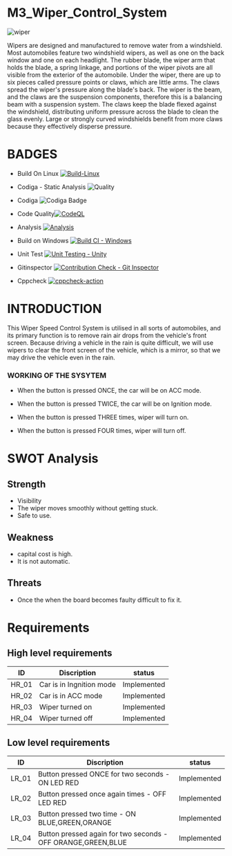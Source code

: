 # M3_Wiper_Control_System
![wiper](https://user-images.githubusercontent.com/86227942/168279781-36069fb1-be4b-400a-a6ad-da109f23fe30.jpg)

Wipers are designed and manufactured to remove water from a windshield. Most automobiles feature two windshield wipers, as well as one on the back window and one on each headlight. The rubber blade, the wiper arm that holds the blade, a spring linkage, and portions of the wiper pivots are all visible from the exterior of the automobile. Under the wiper, there are up to six pieces called pressure points or claws, which are little arms. The claws spread the wiper's pressure along the blade's back. The wiper is the beam, and the claws are the suspension components, therefore this is a balancing beam with a suspension system. The claws keep the blade flexed against the windshield, distributing uniform pressure across the blade to clean the glass evenly. Large or strongly curved windshields benefit from more claws because they effectively disperse pressure.

# BADGES

* Build On Linux [![Build-Linux](https://github.com/AdithyaaRavishankar/M3_Wiper_Control_System/actions/workflows/buildonlinux.yml/badge.svg)](https://github.com/AdithyaaRavishankar/M3_Wiper_Control_System/actions/workflows/buildonlinux.yml)

* Codiga - Static Analysis
![Quality](https://api.codiga.io/project/33516/score/svg)

* Codiga
![Codiga Badge](https://api.codiga.io/project/33516/status/svg)

* Code Quality[![CodeQL](https://github.com/AdithyaaRavishankar/M3_Wiper_Control_System/actions/workflows/c-cpp.yml/badge.svg)](https://github.com/AdithyaaRavishankar/M3_Wiper_Control_System/actions/workflows/c-cpp.yml)

* Analysis [![Analysis](https://github.com/AdithyaaRavishankar/M3_Wiper_Control_System/actions/workflows/analysis.yml/badge.svg?branch=main)](https://github.com/AdithyaaRavishankar/M3_Wiper_Control_System/actions/workflows/analysis.yml)

* Build on Windows [![Build CI - Windows](https://github.com/AdithyaaRavishankar/M3_Wiper_Control_System/actions/workflows/buildonwindows.yml/badge.svg?branch=main)](https://github.com/AdithyaaRavishankar/M3_Wiper_Control_System/actions/workflows/buildonwindows.yml)

* Unit Test [![Unit Testing - Unity](https://github.com/AdithyaaRavishankar/M3_Wiper_Control_System/actions/workflows/unit_test.yml/badge.svg)](https://github.com/AdithyaaRavishankar/M3_Wiper_Control_System/actions/workflows/unit_test.yml)


* Gitinspector [![Contribution Check - Git Inspector](https://github.com/AdithyaaRavishankar/M3_Wiper_Control_System/actions/workflows/gitinspector.yml/badge.svg)](https://github.com/AdithyaaRavishankar/M3_Wiper_Control_System/actions/workflows/gitinspector.yml)
* Cppcheck [![cppcheck-action](https://github.com/AdithyaaRavishankar/M3_Wiper_Control_System/actions/workflows/cppcheck.yml/badge.svg?branch=main)](https://github.com/AdithyaaRavishankar/M3_Wiper_Control_System/actions/workflows/cppcheck.yml)
# INTRODUCTION
This Wiper Speed Control System is utilised in all sorts of automobiles, and its primary function is to remove rain air drops from the vehicle's front screen. Because driving a vehicle in the rain is quite difficult, we will use wipers to clear the front screen of the vehicle, which is a mirror, so that we may drive the vehicle even in the rain.

### WORKING OF THE SYSYTEM

* When the button is pressed ONCE, the car will be on ACC mode.

* When the button is pressed TWICE, the car will be on Ignition mode.

* When the button is pressed THREE times, wiper will turn on.

* When the button is pressed FOUR times, wiper will turn off.

# SWOT Analysis 

## Strength
* Visibility
* The wiper moves smoothly without getting stuck.
* Safe to use.

## Weakness 

* capital cost is high.
* It is not automatic.

## Threats 

* Once the when the board becomes faulty difficult to fix it.

# Requirements

## High level requirements

| ID | Discription | status |
| --- | --- | --- | 
| HR_01 |	Car is in Ingnition mode |	Implemented |
| HR_02 |	Car is in ACC mode |	Implemented |
| HR_03 |	Wiper turned on |	Implemented |
| HR_04 |	Wiper turned off |	Implemented |

## Low level requirements

| ID |	Discription |	status |
| --- | --- | --- | 
| LR_01 |	Button pressed ONCE for two seconds - ON LED RED |	Implemented |
| LR_02 |	Button pressed once again times - OFF LED RED |	Implemented |
| LR_03	| Button pressed two time - ON BLUE,GREEN,ORANGE |	Implemented |
| LR_04 |	Button pressed again for two seconds - OFF ORANGE,GREEN,BLUE |	Implemented | 
